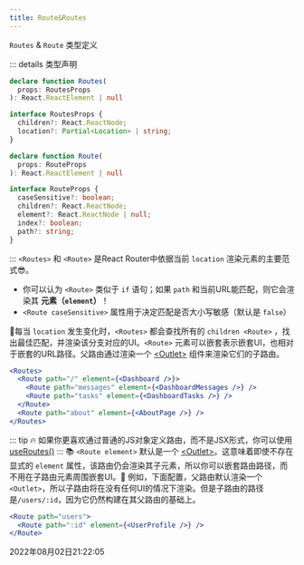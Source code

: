 ```yaml
---
title: Route&Routes
---
```


`Routes` & `Route` 类型定义

::: details 类型声明
```typescript
declare function Routes(
  props: RoutesProps
): React.ReactElement | null

interface RoutesProps {
  children?: React.ReactNode;
  location?: Partial<Location> | string;
}

declare function Route(
  props: RouteProps
): React.ReactElement | null

interface RouteProps {
  caseSensitive?: boolean;
  children?: React.ReactNode;
  element?: React.ReactNode | null;
  index?: boolean;
  path?: string;
}
```
:::
`<Routes>` 和 `<Route>` 是React Router中依据当前 `location` 渲染元素的主要范式😎。
- 你可以认为 `<Route>` 类似于 `if` 语句；如果 `path` 和当前URL能匹配，则它会渲染其 **元素（`element`）**！
- `<Route caseSensitive>` 属性用于决定匹配是否大小写敏感（默认是 `false`）

🚀每当 `location` 发生变化时，`<Routes>` 都会查找所有的 `children <Route>` ，找出最佳匹配，并渲染该分支对应的UI。`<Route>` 元素可以嵌套表示嵌套UI，也相对于嵌套的URL路径。父路由通过渲染一个 [\<Outlet>](./Outlet) 组件来渲染它们的子路由。
```jsx
<Routes>
  <Route path="/" element={<Dashboard />}>
    <Route path="messages" element={<DashboardMessages />} />
    <Route path="tasks" element={<DashboardTasks />} />
  </Route>
  <Route path="about" element={<AboutPage />} />
</Routes>
```
::: tip
🔥 如果你更喜欢通过普通的JS对象定义路由，而不是JSX形式，你可以使用 [useRoutes()](../hooks/useRoutes)
:::
📚 `<Route element>` 默认是一个 [\<Outlet>](./Outlet)。这意味着即使不存在显式的 `element` 属性，该路由仍会渲染其子元素，所以你可以嵌套路由路径，而不用在子路由元素周围嵌套UI。🤔
例如，下面配置，父路由默认渲染一个 `<Outlet>`，所以子路由将在没有任何UI的情况下渲染。但是子路由的路径是`/users/:id`，因为它仍然构建在其父路由的基础上。
```jsx
<Route path="users">
  <Route path=":id" element={<UserProfile />} />
</Route>
```

2022年08月02日21:22:05
